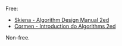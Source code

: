 Free:

- [Skiena - Algorithm Design Manual 2ed][skiena08]
- [Cormen - Introduction do Algorithms 2ed][cormen09]

Non-free.

[cormen09]: http://www.amazon.com/books/dp/0262033844
[skiena08]: http://www.amazon.com/Algorithm-Design-Manual-Steven-Skiena/dp/1848000693
